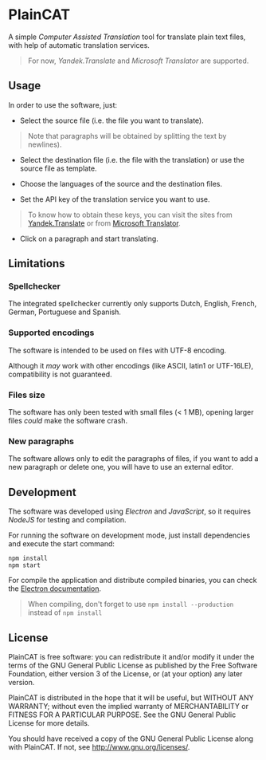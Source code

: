 PlainCAT
========

A simple _Computer Assisted Translation_ tool for translate plain text files,
with help of automatic translation services.

> For now, *Yandek.Translate* and *Microsoft Translator* are supported.


Usage
-----

In order to use the software, just:

 * Select the source file (i.e. the file you want to translate).

 > Note that paragraphs will be obtained by splitting the text by newlines).

 * Select the destination file (i.e. the file with the translation) or use the source file as template. 

 * Choose the languages of the source and the destination files.

 * Set the API key of the translation service you want to use.

 > To know how to obtain these keys, you can visit the sites from
 [Yandek.Translate](https://tech.yandex.com/translate/)
 or from [Microsoft Translator](https://www.microsoft.com/en-us/translator/translatorapi.aspx).

 * Click on a paragraph and start translating.


Limitations
-----------

### Spellchecker

The integrated spellchecker currently only supports Dutch, English, French, German, Portuguese and Spanish.

### Supported encodings

The software is intended to be used on files with UTF-8 encoding.

Although it _may_ work with other encodings (like ASCII, latin1 or UTF-16LE), compatibility is not guaranteed.

### Files size

The software has only been tested with small files (< 1 MB), opening larger files _could_ make the software crash.

### New paragraphs

The software allows only to edit the paragraphs of files, if you want to add a new paragraph or delete one, you will have to use an external editor.


Development
-----------

The software was developed using *Electron* and *JavaScript*, so it requires *NodeJS* for testing and compilation.

For running the software on development mode, just install dependencies and execute the start command:

```
npm install
npm start
```

For compile the application and distribute compiled binaries, you can check the [Electron documentation](https://electronjs.org/docs/tutorial/application-distribution).

> When compiling, don't forget to use `npm install --production` instead of `npm install`

License
-------

PlainCAT is free software: you can redistribute it and/or modify
it under the terms of the GNU General Public License as published by
the Free Software Foundation, either version 3 of the License, or
(at your option) any later version.

PlainCAT is distributed in the hope that it will be useful,
but WITHOUT ANY WARRANTY; without even the implied warranty of
MERCHANTABILITY or FITNESS FOR A PARTICULAR PURPOSE.  See the
GNU General Public License for more details.

You should have received a copy of the GNU General Public License
along with PlainCAT. If not, see <http://www.gnu.org/licenses/>.

